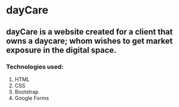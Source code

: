 # dayCare

## dayCare is a website created for a client that owns a daycare; whom wishes to get market exposure in the digital space. 

### Technologies used:
1. HTML
2. CSS
3. Bootstrap
4. Google Forms






